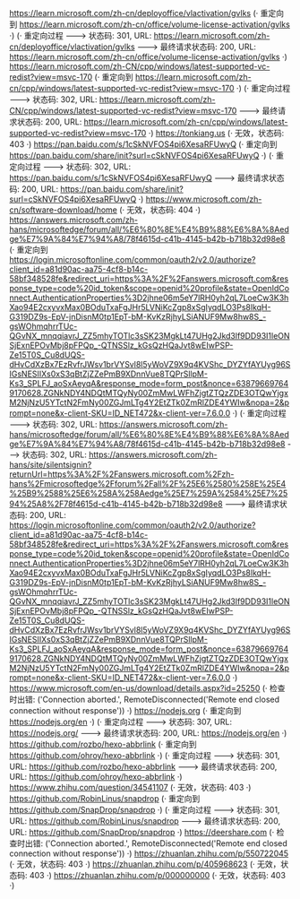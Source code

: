https://learn.microsoft.com/zh-cn/deployoffice/vlactivation/gvlks (· 重定向到 https://learn.microsoft.com/zh-cn/office/volume-license-activation/gvlks ·)
(· 重定向过程 ---> 状态码: 301, URL: https://learn.microsoft.com/zh-cn/deployoffice/vlactivation/gvlks ---> 最终请求状态码: 200, URL: https://learn.microsoft.com/zh-cn/office/volume-license-activation/gvlks ·)
https://learn.microsoft.com/zh-CN/cpp/windows/latest-supported-vc-redist?view=msvc-170 (· 重定向到 https://learn.microsoft.com/zh-cn/cpp/windows/latest-supported-vc-redist?view=msvc-170 ·)
(· 重定向过程 ---> 状态码: 302, URL: https://learn.microsoft.com/zh-CN/cpp/windows/latest-supported-vc-redist?view=msvc-170 ---> 最终请求状态码: 200, URL: https://learn.microsoft.com/zh-cn/cpp/windows/latest-supported-vc-redist?view=msvc-170 ·)
https://tonkiang.us (· 无效，状态码: 403 ·)
https://pan.baidu.com/s/1cSkNVFOS4pi6XesaRFUwyQ (· 重定向到 https://pan.baidu.com/share/init?surl=cSkNVFOS4pi6XesaRFUwyQ ·)
(· 重定向过程 ---> 状态码: 302, URL: https://pan.baidu.com/s/1cSkNVFOS4pi6XesaRFUwyQ ---> 最终请求状态码: 200, URL: https://pan.baidu.com/share/init?surl=cSkNVFOS4pi6XesaRFUwyQ ·)
https://www.microsoft.com/zh-cn/software-download/home (· 无效，状态码: 404 ·)
https://answers.microsoft.com/zh-hans/microsoftedge/forum/all/%E6%80%8E%E4%B9%88%E6%8A%8Aedge%E7%9A%84%E7%94%A8/78f4615d-c41b-4145-b42b-b718b32d98e8 (· 重定向到 https://login.microsoftonline.com/common/oauth2/v2.0/authorize?client_id=a81d90ac-aa75-4cf8-b14c-58bf348528fe&redirect_uri=https%3A%2F%2Fanswers.microsoft.com&response_type=code%20id_token&scope=openid%20profile&state=OpenIdConnect.AuthenticationProperties%3D2jhne06m5eY7lRH0yh2qL7LoeCw3K3hXao94E2cxyvxMax0BOduTxaFgJHr5LVNiKcZgp8xSgIyqdLO3Ps8lkqH-G319DZ9s-EpV-jnDisnM0tp1EpT-bM-KvKzRjhyLSiANUF9Mw8hw8S_-gsWOhmqhrrTUc-QGvNX_mnqqiavrJ_ZZ5mhyTOTlc3sSK23MgkLt47UHg2Jkd3lf9DD93I1leONSjExnEPOvMbj8pFPQp_-QTNSSlz_kGsQzHQaJvt8wEIwPSP-Ze15T0S_Cu8dUQS-dHvCdXzBx7EzRvfrJWsv1brVYSvl8l5yWoVZ9X9q4KVShc_DYZYfAYUyg96SIGsNESIIXs0xS3qBtZjZZePmB9XDnnVue8TQPrSllpM-Ks3_SPLFJ_aoSxAeyqA&response_mode=form_post&nonce=638796697649170628.ZGNkNDY4NDQtMTQyNy00ZmMwLWFhZjgtZTQzZDE3OTQwYjgxM2NjNzU5YTctN2FmNy00ZGJmLTg4Y2EtZTk0ZmRlZDE4YWIw&nopa=2&prompt=none&x-client-SKU=ID_NET472&x-client-ver=7.6.0.0 ·)
(· 重定向过程 ---> 状态码: 302, URL: https://answers.microsoft.com/zh-hans/microsoftedge/forum/all/%E6%80%8E%E4%B9%88%E6%8A%8Aedge%E7%9A%84%E7%94%A8/78f4615d-c41b-4145-b42b-b718b32d98e8 ---> 状态码: 302, URL: https://answers.microsoft.com/zh-hans/site/silentsignin?returnUrl=https%3A%2F%2Fanswers.microsoft.com%2Fzh-hans%2Fmicrosoftedge%2Fforum%2Fall%2F%25E6%2580%258E%25E4%25B9%2588%25E6%258A%258Aedge%25E7%259A%2584%25E7%2594%25A8%2F78f4615d-c41b-4145-b42b-b718b32d98e8 ---> 最终请求状态码: 200, URL: https://login.microsoftonline.com/common/oauth2/v2.0/authorize?client_id=a81d90ac-aa75-4cf8-b14c-58bf348528fe&redirect_uri=https%3A%2F%2Fanswers.microsoft.com&response_type=code%20id_token&scope=openid%20profile&state=OpenIdConnect.AuthenticationProperties%3D2jhne06m5eY7lRH0yh2qL7LoeCw3K3hXao94E2cxyvxMax0BOduTxaFgJHr5LVNiKcZgp8xSgIyqdLO3Ps8lkqH-G319DZ9s-EpV-jnDisnM0tp1EpT-bM-KvKzRjhyLSiANUF9Mw8hw8S_-gsWOhmqhrrTUc-QGvNX_mnqqiavrJ_ZZ5mhyTOTlc3sSK23MgkLt47UHg2Jkd3lf9DD93I1leONSjExnEPOvMbj8pFPQp_-QTNSSlz_kGsQzHQaJvt8wEIwPSP-Ze15T0S_Cu8dUQS-dHvCdXzBx7EzRvfrJWsv1brVYSvl8l5yWoVZ9X9q4KVShc_DYZYfAYUyg96SIGsNESIIXs0xS3qBtZjZZePmB9XDnnVue8TQPrSllpM-Ks3_SPLFJ_aoSxAeyqA&response_mode=form_post&nonce=638796697649170628.ZGNkNDY4NDQtMTQyNy00ZmMwLWFhZjgtZTQzZDE3OTQwYjgxM2NjNzU5YTctN2FmNy00ZGJmLTg4Y2EtZTk0ZmRlZDE4YWIw&nopa=2&prompt=none&x-client-SKU=ID_NET472&x-client-ver=7.6.0.0 ·)
https://www.microsoft.com/en-us/download/details.aspx?id=25250 (· 检查时出错: ('Connection aborted.', RemoteDisconnected('Remote end closed connection without response')) ·)
https://nodejs.org (· 重定向到 https://nodejs.org/en ·)
(· 重定向过程 ---> 状态码: 307, URL: https://nodejs.org/ ---> 最终请求状态码: 200, URL: https://nodejs.org/en ·)
https://github.com/rozbo/hexo-abbrlink (· 重定向到 https://github.com/ohroy/hexo-abbrlink ·)
(· 重定向过程 ---> 状态码: 301, URL: https://github.com/rozbo/hexo-abbrlink ---> 最终请求状态码: 200, URL: https://github.com/ohroy/hexo-abbrlink ·)
https://www.zhihu.com/question/34541107 (· 无效，状态码: 403 ·)
https://github.com/RobinLinus/snapdrop (· 重定向到 https://github.com/SnapDrop/snapdrop ·)
(· 重定向过程 ---> 状态码: 301, URL: https://github.com/RobinLinus/snapdrop ---> 最终请求状态码: 200, URL: https://github.com/SnapDrop/snapdrop ·)
https://deershare.com (· 检查时出错: ('Connection aborted.', RemoteDisconnected('Remote end closed connection without response')) ·)
https://zhuanlan.zhihu.com/p/550722045 (· 无效，状态码: 403 ·)
https://zhuanlan.zhihu.com/p/405968623 (· 无效，状态码: 403 ·)
https://zhuanlan.zhihu.com/p/000000000 (· 无效，状态码: 403 ·)
